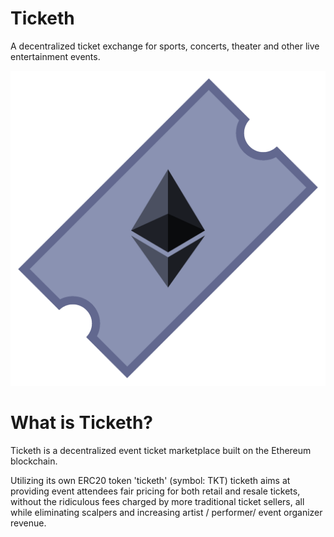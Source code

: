 # Ticketh
A decentralized ticket exchange for sports, concerts, theater and other live entertainment events.

![ticketh1600](ticketh1600.png)

# What is Ticketh?
Ticketh is a decentralized event ticket marketplace built on the Ethereum blockchain.

Utilizing its own ERC20 token 'ticketh' (symbol: TKT) ticketh aims at providing event attendees fair pricing for both retail and resale tickets, without the ridiculous fees charged by more traditional ticket sellers, all while eliminating scalpers and increasing artist / performer/ event organizer revenue.
